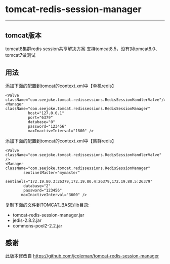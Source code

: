 tomcat-redis-session-manager 
=======================================
---

tomcat版本
--------
tomcat8集群redis session共享解决方案
支持tomcat8.5，没有对tomcat8.0、tomcat7做测试


用法
---
添加下面的配置到tomcat的context.xml中【单机redis】

    <Valve className="com.seejoke.tomcat.redissessions.RedisSessionHandlerValve"/> 
	<Manager className="com.seejoke.tomcat.redissessions.RedisSessionManager" 
			  host="127.0.0.1"
			  port="6379"
			  database="0" 
			  password="123456"
			  maxInactiveInterval="1800" /> 

添加下面的配置到tomcat的context.xml中【集群redis】

    <Valve className="com.seejoke.tomcat.redissessions.RedisSessionHandlerValve" />                                                                                                            
    <Manager className="com.seejoke.tomcat.redissessions.RedisSessionManager"
            sentinelMaster="mymaster"
            sentinels="172.19.80.3:26379,172.19.80.4:26379,172.19.80.5:26379"
            database="2"
            password="123456"
           maxInactiveInterval="3600" />



复制下面的文件到TOMCAT_BASE/lib目录:

- tomcat-redis-session-manager.jar
- jedis-2.8.2.jar
- commons-pool2-2.2.jar

感谢
---
此版本修改自 https://github.com/jcoleman/tomcat-redis-session-manager